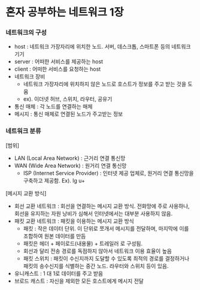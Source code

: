 # 혼자 공부하는 네트워크 1장

### 네트워크의 구성

- host : 네트워크 가장자리에 위치한 노드. 서버, 데스크톱, 스마트폰 등의 네트워크 기기
- server : 어떠한 서비스를 제공하는 host
- client : 어떠한 서비스를 요청하는 host
- 네트워크 장비
  - 네트워크 가장자리에 위치하지 않은 노드로 호스트가 정보를 주고 받는 것을 도움
  - ex). 이더넷 허브, 스위치, 라우터, 공유기 
- 통신 매체 : 각 노드를 연결하는 매체
- 메시지 : 통신 매체로 연결된 노드가 주고받는 정보



### 네트워크 분류

[범위]

- LAN (Local Area Network) : 근거리 연결 통신망
- WAN (Wide Area Network) : 원거리 연결 통신망
  - ISP (Internet Service Provider) : 인터넷 제공 업체로, 원거리 연결 통신망을 구축하고 제공함. Ex). lg u+



[메시지 교환 방식]

- 회선 교환 네트워크 : 회선을 연결하는 메시지 교환 방식. 전화망에 주로 사용하나, 회선을 유지하는 자원 낭비가 심해서 인터넷에서는 대부분 사용하지 않음.
- 패킷 교환 네트워크 : 패킷을 이용하는 메시지 교환 방식
  - 패킷 : 작은 데이터 단위. 이 단위로 쪼개서 메시지를 전달하며, 마지막에 이를 조합하여 원본 데이터를 만듬
  - 패킷은 헤더 + 페이로드(내용물) + 트레일러 로 구성됨.
  - 회선과 달리 전송 경로를 독점하지 않아서 네트워크 이용 효율이 높음
  - 패킷 스위치 : 패킷이 수신지까지 도달할 수 있도록 최적의 경로를 결정하거나 패킷의 송수신지를 식별하는 중간 노드. 라우터와 스위치 등이 있음.
- 유니캐스트 : 1 대 1로 데이터를 주고 받음
- 브로드 캐스트 : 자신을 제외한 모든 호스트에게 메시지 전달
